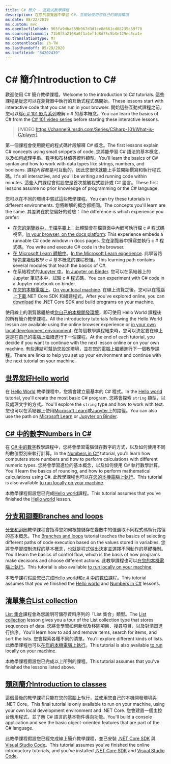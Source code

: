 ```yaml
---
title: C# 簡介 - 互動式教學課程
description: 在您的瀏覽器中學習 C#，並開始使用您自己的開發環境
ms.date: 08/22/2019
ms.custom: mvc
ms.openlocfilehash: 965fa9dba559b967d3d1ce8d661cd08235c59f70
ms.sourcegitcommit: 71b8f5a2108a0f1a4ef1d8d75c5b3e129ec5ca1e
ms.translationtype: MT
ms.contentlocale: zh-TW
ms.lasthandoff: 05/29/2020
ms.locfileid: "84202439"
---
```

# <a name="introduction-to-c"></a><span data-ttu-id="08d81-103">C\# 簡介</span><span class="sxs-lookup"><span data-stu-id="08d81-103">Introduction to C\#</span></span>

<span data-ttu-id="08d81-104">歡迎使用 C# 簡介教學課程。</span><span class="sxs-lookup"><span data-stu-id="08d81-104">Welcome to the introduction to C# tutorials.</span></span> <span data-ttu-id="08d81-105">這些課程是從您可以在瀏覽器中執行的互動式程式碼開始。</span><span class="sxs-lookup"><span data-stu-id="08d81-105">These lessons start with interactive code that you can run in your browser.</span></span> <span data-ttu-id="08d81-106">開始這些互動式課程之前，您可以從[c # 101 影片系列](https://aka.ms/dotnet3-csharp)瞭解 c # 的基本概念。</span><span class="sxs-lookup"><span data-stu-id="08d81-106">You can learn the basics of C# from the [C# 101 video series](https://aka.ms/dotnet3-csharp) before starting these interactive lessons.</span></span>

<!--markdownlint-disable MD034 -->
> [!VIDEO https://channel9.msdn.com/Series/CSharp-101/What-is-C/player]

<span data-ttu-id="08d81-107">第一個課程會使用簡短的程式碼片段解釋 C# 概念。</span><span class="sxs-lookup"><span data-stu-id="08d81-107">The first lessons explain C# concepts using small snippets of code.</span></span> <span data-ttu-id="08d81-108">您將能學習 C# 語法的基本概念，以及如何處理字串、數字和布林值等資料類型。</span><span class="sxs-lookup"><span data-stu-id="08d81-108">You'll learn the basics of C# syntax and how to work with data types like strings, numbers, and booleans.</span></span> <span data-ttu-id="08d81-109">課程內容都是可互動的，因此您很快就能上手並開始撰寫和執行程式碼。</span><span class="sxs-lookup"><span data-stu-id="08d81-109">It's all interactive, and you'll be writing and running code within minutes.</span></span> <span data-ttu-id="08d81-110">這些入門課程會假設您是首次接觸程式設計或 C# 語言。</span><span class="sxs-lookup"><span data-stu-id="08d81-110">These first lessons assume no prior knowledge of programming or the C# language.</span></span>

<span data-ttu-id="08d81-111">您可以在不同的環境中嘗試這些教學課程。</span><span class="sxs-lookup"><span data-stu-id="08d81-111">You can try these tutorials in different environments.</span></span> <span data-ttu-id="08d81-112">您將瞭解的概念都相同。</span><span class="sxs-lookup"><span data-stu-id="08d81-112">The concepts you'll learn are the same.</span></span> <span data-ttu-id="08d81-113">其差異在於您偏好的體驗：</span><span class="sxs-lookup"><span data-stu-id="08d81-113">The difference is which experience you prefer:</span></span>

- <span data-ttu-id="08d81-114">[在您的瀏覽器中，于檔平臺上](hello-world.yml)：此體驗會在檔頁面中內嵌可執行檔 c # 程式碼視窗。</span><span class="sxs-lookup"><span data-stu-id="08d81-114">[In your browser, on the docs platform](hello-world.yml): This experience embeds a runnable C# code window in docs pages.</span></span> <span data-ttu-id="08d81-115">您在瀏覽器中撰寫並執行 c # 程式碼。</span><span class="sxs-lookup"><span data-stu-id="08d81-115">You write and execute C# code in the browser.</span></span>
- <span data-ttu-id="08d81-116">[在 Microsoft Learn 體驗中](https://docs.microsoft.com/learn/paths/csharp-first-steps/)。</span><span class="sxs-lookup"><span data-stu-id="08d81-116">[In the Microsoft Learn experience](https://docs.microsoft.com/learn/paths/csharp-first-steps/).</span></span> <span data-ttu-id="08d81-117">此學習路徑包含幾個教學 c # 基本概念的課程模組。</span><span class="sxs-lookup"><span data-stu-id="08d81-117">This learning path contains several modules that teach the basics of C#.</span></span>
- <span data-ttu-id="08d81-118">在系結程式的[Jupyter 中](https://mybinder.org/v2/gh/dotnet/try-samples/master?filepath=hello-csharp%2Fhello-world.ipynb)。</span><span class="sxs-lookup"><span data-stu-id="08d81-118">[In Jupyter on Binder](https://mybinder.org/v2/gh/dotnet/try-samples/master?filepath=hello-csharp%2Fhello-world.ipynb).</span></span> <span data-ttu-id="08d81-119">您可以在系結器上的 Jupyter 筆記本中，試驗 c # 程式碼。</span><span class="sxs-lookup"><span data-stu-id="08d81-119">You can experiment with C# code in a Jupyter notebook on binder.</span></span>
- <span data-ttu-id="08d81-120">[在您的本機電腦上](numbers-in-csharp-local.md)。</span><span class="sxs-lookup"><span data-stu-id="08d81-120">[On your local machine](numbers-in-csharp-local.md).</span></span> <span data-ttu-id="08d81-121">在線上流覽之後，您可以在電腦上[下載](https://dotnet.microsoft.com/download).NET Core SDK 和組建程式。</span><span class="sxs-lookup"><span data-stu-id="08d81-121">After you've explored online, you can [download](https://dotnet.microsoft.com/download) the .NET Core SDK and build programs on your machine.</span></span>

<span data-ttu-id="08d81-122">使用線上的瀏覽器體驗或[您自己的本機開發環境](local-environment.md)，即可使用 Hello World 課程後的所有簡介教學課程。</span><span class="sxs-lookup"><span data-stu-id="08d81-122">All the introductory tutorials following the Hello World lesson are available using the online browser experience or [in your own local development environment](local-environment.md).</span></span> <span data-ttu-id="08d81-123">在每個教學課程結束時，您可以決定要在線上還是在自己的電腦上繼續進行下一個課程。</span><span class="sxs-lookup"><span data-stu-id="08d81-123">At the end of each tutorial, you decide if you want to continue with the next lesson online or on your own machine.</span></span> <span data-ttu-id="08d81-124">有些連結可幫助您設定環境，並在您的電腦上繼續進行下一個教學課程。</span><span class="sxs-lookup"><span data-stu-id="08d81-124">There are links to help you set up your environment and continue with the next tutorial on your machine.</span></span>

## <a name="hello-world"></a>[<span data-ttu-id="08d81-125">世界您好</span><span class="sxs-lookup"><span data-stu-id="08d81-125">Hello world</span></span>](hello-world.yml)

<span data-ttu-id="08d81-126">在 [Hello World](hello-world.yml) 教學課程中，您將會建立最基本的 C# 程式。</span><span class="sxs-lookup"><span data-stu-id="08d81-126">In the [Hello world](hello-world.yml) tutorial, you'll create the most basic C# program.</span></span> <span data-ttu-id="08d81-127">您將會探索 `string` 類型，以及處理文字的方式。</span><span class="sxs-lookup"><span data-stu-id="08d81-127">You'll explore the `string` type and how to work with text.</span></span> <span data-ttu-id="08d81-128">您也可以在系結器上使用[Microsoft Learn](https://docs.microsoft.com/learn/paths/csharp-first-steps/)或[Jupyter](https://mybinder.org/v2/gh/dotnet/try-samples/master?filepath=hello-csharp%2Fhello-world.ipynb)上的路徑。</span><span class="sxs-lookup"><span data-stu-id="08d81-128">You can also use the path on [Microsoft Learn](https://docs.microsoft.com/learn/paths/csharp-first-steps/) or [Jupyter on Binder](https://mybinder.org/v2/gh/dotnet/try-samples/master?filepath=hello-csharp%2Fhello-world.ipynb).</span></span>

## <a name="numbers-in-c"></a>[<span data-ttu-id="08d81-129">C# 中的數字</span><span class="sxs-lookup"><span data-stu-id="08d81-129">Numbers in C#</span></span>](numbers-in-csharp.yml)

<span data-ttu-id="08d81-130">在 [C# 中的數字](numbers-in-csharp.yml)教學課程中，您將會學習電腦儲存數字的方式，以及如何使用不同的數值型別來執行計算。</span><span class="sxs-lookup"><span data-stu-id="08d81-130">In the [Numbers in C#](numbers-in-csharp.yml) tutorial, you'll learn how computers store numbers and how to perform calculations with different numeric types.</span></span> <span data-ttu-id="08d81-131">您將會學習進位的基本概念，以及如何使用 C# 執行數學計算。</span><span class="sxs-lookup"><span data-stu-id="08d81-131">You'll learn the basics of rounding, and how to perform mathematical calculations using C#.</span></span> <span data-ttu-id="08d81-132">此教學課程也可以[在您的本機電腦上執行](numbers-in-csharp-local.md)。</span><span class="sxs-lookup"><span data-stu-id="08d81-132">This tutorial is also available [to run locally on your machine](numbers-in-csharp-local.md).</span></span>

<span data-ttu-id="08d81-133">本教學課程假設您已完成[Hello world](hello-world.yml)課程。</span><span class="sxs-lookup"><span data-stu-id="08d81-133">This tutorial assumes that you've finished the [Hello world](hello-world.yml) lesson.</span></span>

## <a name="branches-and-loops"></a>[<span data-ttu-id="08d81-134">分支和迴圈</span><span class="sxs-lookup"><span data-stu-id="08d81-134">Branches and loops</span></span>](branches-and-loops.yml)

<span data-ttu-id="08d81-135">[分支和迴圈](branches-and-loops.yml)教學課程會指導您如何根據儲存在變數中的值選取不同程式碼執行路徑的基本概念。</span><span class="sxs-lookup"><span data-stu-id="08d81-135">The [Branches and loops](branches-and-loops.yml) tutorial teaches the basics of selecting different paths of code execution based on the values stored in variables.</span></span> <span data-ttu-id="08d81-136">您將會學習控制流程的基本概念，也就是程式做出決定並選擇不同動作的基礎機制。</span><span class="sxs-lookup"><span data-stu-id="08d81-136">You'll learn the basics of control flow, which is the basis of how programs make decisions and choose different actions.</span></span> <span data-ttu-id="08d81-137">此教學課程也可以[在您的本機電腦上執行](branches-and-loops-local.md)。</span><span class="sxs-lookup"><span data-stu-id="08d81-137">This tutorial is also available [to run locally on your machine](branches-and-loops-local.md).</span></span>

<span data-ttu-id="08d81-138">本教學課程假設您已完成[Hello world](hello-world.yml)和[c # 中的數位](numbers-in-csharp.yml)課程。</span><span class="sxs-lookup"><span data-stu-id="08d81-138">This tutorial assumes that you've finished the [Hello world](hello-world.yml) and [Numbers in C#](numbers-in-csharp.yml) lessons.</span></span>

## <a name="list-collection"></a>[<span data-ttu-id="08d81-139">清單集合</span><span class="sxs-lookup"><span data-stu-id="08d81-139">List collection</span></span>](list-collection.yml)

<span data-ttu-id="08d81-140">[List 集合](list-collection.yml)課程會為您說明可儲存資料序列的「List 集合」類型。</span><span class="sxs-lookup"><span data-stu-id="08d81-140">The [List collection](list-collection.yml) lesson gives you a tour of the List collection type that stores sequences of data.</span></span> <span data-ttu-id="08d81-141">您將會學習如何新增及移除項目、搜尋項目，以及對清單進行排序。</span><span class="sxs-lookup"><span data-stu-id="08d81-141">You'll learn how to add and remove items, search for items, and sort the lists.</span></span> <span data-ttu-id="08d81-142">您會探索各種不同的清單。</span><span class="sxs-lookup"><span data-stu-id="08d81-142">You'll explore different kinds of lists.</span></span> <span data-ttu-id="08d81-143">此教學課程也可以[在您的本機電腦上執行](arrays-and-collections.md)。</span><span class="sxs-lookup"><span data-stu-id="08d81-143">This tutorial is also available [to run locally on your machine](arrays-and-collections.md).</span></span>

<span data-ttu-id="08d81-144">本教學課程假設您已完成以上所列的課程。</span><span class="sxs-lookup"><span data-stu-id="08d81-144">This tutorial assumes that you've finished the lessons listed above.</span></span>

## <a name="introduction-to-classes"></a>[<span data-ttu-id="08d81-145">類別簡介</span><span class="sxs-lookup"><span data-stu-id="08d81-145">Introduction to classes</span></span>](introduction-to-classes.md)

<span data-ttu-id="08d81-146">這個最後的教學課程只能在您的電腦上執行，並使用您自己的本機開發環境與 .NET Core。</span><span class="sxs-lookup"><span data-stu-id="08d81-146">This final tutorial is only available to run on your machine, using your own local development environment and .NET Core.</span></span>
<span data-ttu-id="08d81-147">您會建置一個主控台應用程式，並了解 C# 語言的基本物件導向功能。</span><span class="sxs-lookup"><span data-stu-id="08d81-147">You'll build a console application and see the basic object-oriented features that are part of the C# language.</span></span>

<span data-ttu-id="08d81-148">此教學課程假設您已經完成線上簡介教學課程，並已安裝 [.NET Core SDK](https://dotnet.microsoft.com/download) 與 [Visual Studio Code](https://code.visualstudio.com/)。</span><span class="sxs-lookup"><span data-stu-id="08d81-148">This tutorial assumes you've finished the online introductory tutorials, and you've installed [.NET Core SDK](https://dotnet.microsoft.com/download) and [Visual Studio Code](https://code.visualstudio.com/).</span></span>
